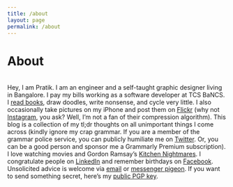 ```yaml
---
title: /about
layout: page
permalink: /about
---
```


# About
\
Hey, I am Pratik. I am an engineer and a self-taught graphic designer living in Bangalore. I pay my bills working as a software developer at TCS BaNCS. I [read books](https://www.goodreads.com/review/list/120733875-pratik-nilange?shelf=read), draw doodles, write nonsense, and cycle very little. I also occasionally take pictures on my iPhone and post them on [Flickr](https://www.flickr.com/photos/186635911@N03/) (why not [Instagram](https://instagram.com/pratiknilange), you ask? Well, I’m not a fan of their compression algorithm). This blog is a collection of my tl;dr thoughts on all unimportant things I come across (kindly ignore my crap grammar. If you are a member of the grammar police service, you can publicly humiliate me on [Twitter](https://twitter.com/nilnge). Or, you can be a good person and sponsor me a Grammarly Premium subscription). I love watching movies and Gordon Ramsay’s [Kitchen Nightmares](https://www.youtube.com/c/kitchennightmares). I congratulate people on [LinkedIn](https://linkedin.com/in/nilange) and remember birthdays on [Facebook](https://facebook.com/pratnil). Unsolicited advice is welcome via [email](mailto:pratik@nilange.com) or [messenger pigeon](https://www.wikihow.com/Train-a-Homing-Pigeon). If you want to send something secret, here’s my [public PGP key](https://keyserver.ubuntu.com/pks/lookup?op=get&search=0x1427739c6aeb0f9719bebecacfbeff48d4ea330b).

